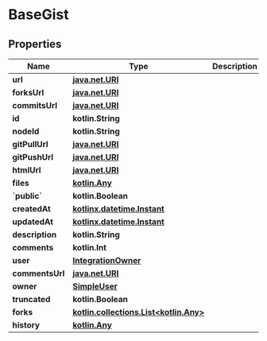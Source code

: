 
# BaseGist

## Properties
Name | Type | Description | Notes
------------ | ------------- | ------------- | -------------
**url** | [**java.net.URI**](java.net.URI.md) |  | 
**forksUrl** | [**java.net.URI**](java.net.URI.md) |  | 
**commitsUrl** | [**java.net.URI**](java.net.URI.md) |  | 
**id** | **kotlin.String** |  | 
**nodeId** | **kotlin.String** |  | 
**gitPullUrl** | [**java.net.URI**](java.net.URI.md) |  | 
**gitPushUrl** | [**java.net.URI**](java.net.URI.md) |  | 
**htmlUrl** | [**java.net.URI**](java.net.URI.md) |  | 
**files** | [**kotlin.Any**](.md) |  | 
**&#x60;public&#x60;** | **kotlin.Boolean** |  | 
**createdAt** | [**kotlinx.datetime.Instant**](kotlinx.datetime.Instant.md) |  | 
**updatedAt** | [**kotlinx.datetime.Instant**](kotlinx.datetime.Instant.md) |  | 
**description** | **kotlin.String** |  | 
**comments** | **kotlin.Int** |  | 
**user** | [**IntegrationOwner**](IntegrationOwner.md) |  | 
**commentsUrl** | [**java.net.URI**](java.net.URI.md) |  | 
**owner** | [**SimpleUser**](SimpleUser.md) |  |  [optional]
**truncated** | **kotlin.Boolean** |  |  [optional]
**forks** | [**kotlin.collections.List&lt;kotlin.Any&gt;**](kotlin.Any.md) |  |  [optional]
**history** | [**kotlin.Any**](.md) |  |  [optional]



